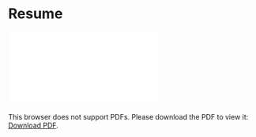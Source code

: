 # Resume

<object data="Monali-Gangane-8-Jan-2020.pdf" type="application/pdf" width="700px" height="700px">
    <embed src="Monali-Gangane-8-Jan-2020.pdf">
        <p>This browser does not support PDFs. Please download the PDF to view it: <a href="Monali-Gangane-8-Jan-2020.pdf">Download PDF</a>.</p>
    </embed>
</object>
